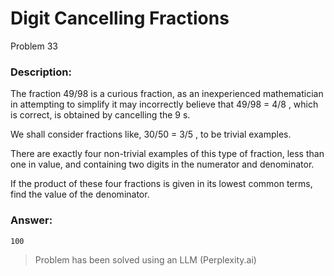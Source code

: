 # Digit Cancelling Fractions
Problem 33
### Description:
The fraction 49/98
 is a curious fraction, as an inexperienced mathematician in attempting to simplify it may incorrectly believe that 49/98 = 4/8
, which is correct, is obtained by cancelling the 9
s.

We shall consider fractions like, 30/50 = 3/5
, to be trivial examples.

There are exactly four non-trivial examples of this type of fraction, less than one in value, and containing two digits in the numerator and denominator.

If the product of these four fractions is given in its lowest common terms, find the value of the denominator.

### Answer:
```
100
```

> Problem has been solved using an LLM (Perplexity.ai)
